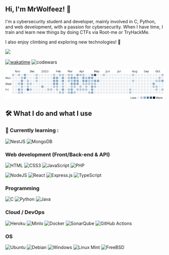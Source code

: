 ## Hi, I'm MrWolfeez! 👋

I'm a cybersecurity student and developer, mainly involved in C, Python, and web development, with a passion for cybersecurity. 
When I have time, I train and learn new things by doing CTFs via Root-me or TryHackMe.

I also enjoy climbing and exploring new technologies! 🚀

<img width="40%" src="https://i.pinimg.com/564x/61/b5/fd/61b5fd9ccc338daddd3a05fa3e07ab16.jpg">

[![wakatime](https://wakatime.com/badge/user/80763337-262f-4f5c-a227-c47814875d46.svg)](https://wakatime.com/@80763337-262f-4f5c-a227-c47814875d46)
![codewars](https://www.codewars.com/users/R%2Fm16/badges/micro)

<img src="https://github.com/MrWolfeez/MrWolfeez/blob/main/days.gif" />

## 🛠 What I do and what I use

### 📖 Currently learning :

![NestJS](https://img.shields.io/badge/nestjs-%23E0234E.svg?style=for-the-badge&logo=nestjs&logoColor=white)
![MongoDB](https://img.shields.io/badge/MongoDB-%234ea94b.svg?style=for-the-badge&logo=mongodb&logoColor=white)

### Web development (Front/Back-end & API)

![HTML](https://img.shields.io/badge/HTML-239120?style=for-the-badge&logo=html5&logoColor=white)
![CSS3](https://img.shields.io/badge/css3-%231572B6.svg?style=for-the-badge&logo=css3&logoColor=white)
![JavaScript](https://img.shields.io/badge/JavaScript-F7DF1E?style=for-the-badge&logo=javascript&logoColor=black)
![PHP](https://img.shields.io/badge/PHP-777BB4?style=for-the-badge&logo=php&logoColor=white)

![NodeJS](https://img.shields.io/badge/Node.js-43853D?style=for-the-badge&logo=node.js&logoColor=white)
![React](https://img.shields.io/badge/React-20232A?style=for-the-badge&logo=react&logoColor=61DAFB)
![Express.js](https://img.shields.io/badge/express.js-%23404d59.svg?style=for-the-badge&logo=express&logoColor=%2361DAFB)
![TypeScript](https://img.shields.io/badge/typescript-%23007ACC.svg?style=for-the-badge&logo=typescript&logoColor=white)

### Programming

![C](https://img.shields.io/badge/C-00599C?style=for-the-badge&logo=c&logoColor=white)
![Python](https://img.shields.io/badge/Python-3776AB?style=for-the-badge&logo=python&logoColor=white)
![Java](https://img.shields.io/badge/Java-ED8B00?style=for-the-badge&logo=openjdk&logoColor=white)

### Cloud / DevOps

![Heroku](https://img.shields.io/badge/Heroku-430098?style=for-the-badge&logo=heroku&logoColor=white)
![MinIo](https://img.shields.io/badge/MinIo%20S3-8A2BE2?style=for-the-badge)
![Docker](https://img.shields.io/badge/docker-%230db7ed.svg?style=for-the-badge&logo=docker&logoColor=white)
![SonarQube](https://img.shields.io/badge/SonarQube-black?style=for-the-badge&logo=sonarqube&logoColor=4E9BCD)
![GitHub Actions](https://img.shields.io/badge/GitHub_Actions-2088FF?style=for-the-badge&logo=github-actions&logoColor=white)

### OS

![Ubuntu](https://img.shields.io/badge/Ubuntu-E95420?style=for-the-badge&logo=ubuntu&logoColor=white)
![Debian](https://img.shields.io/badge/Debian-A81D33?style=for-the-badge&logo=debian&logoColor=white)
![Windows](https://img.shields.io/badge/Windows-0078D6?style=for-the-badge&logo=windows&logoColor=white)
![Linux Mint](https://img.shields.io/badge/Linux%20Mint-87CF3E?style=for-the-badge&logo=Linux%20Mint&logoColor=white)
![FreeBSD](https://img.shields.io/badge/-FreeBSD-%23870000?style=for-the-badge&logo=freebsd&logoColor=white)
